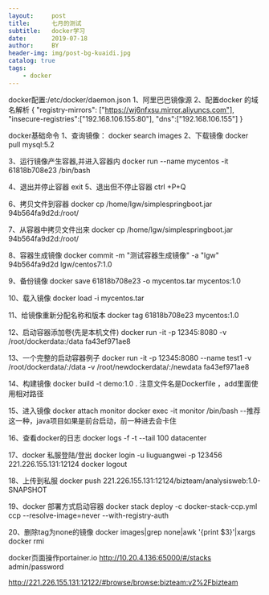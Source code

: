 ```yaml
---
layout:     post
title:      七月的测试
subtitle:   docker学习
date:       2019-07-18
author:     BY
header-img: img/post-bg-kuaidi.jpg
catalog: true
tags:
    - docker
---
```


docker配置:/etc/docker/daemon.json
1、阿里巴巴镜像源
2、配置docker 的域名解析
{
  "registry-mirrors": ["https://wj6nfxsu.mirror.aliyuncs.com"],
  "insecure-registries":["192.168.106.155:80"],
   "dns":["192.168.106.155"]
}



docker基础命令
1、查询镜像：
docker search images
2、下载镜像
docker pull mysql:5.2

3、运行镜像产生容器,并进入容器内
docker run --name mycentos -it 61818b708e23 /bin/bash

4、退出并停止容器
exit
5、退出但不停止容器
ctrl +P+Q

6、拷贝文件到容器
docker cp /home/lgw/simplespringboot.jar 94b564fa9d2d:/root/

7、从容器中拷贝文件出来
docker cp /home/lgw/simplespringboot.jar 94b564fa9d2d:/root/

8、容器生成镜像
docker commit -m "测试容器生成镜像" -a "lgw" 94b564fa9d2d lgw/centos7:1.0

9、备份镜像
docker save 61818b708e23 -o mycentos.tar mycentos:1.0

10、载入镜像
docker load -i mycentos.tar

11、给镜像重新分配名称和版本
docker tag 61818b708e23 mycentos:1.0

12、启动容器添加卷(先是本机文件)
docker run -it -p 12345:8080  -v /root/dockerdata:/data fa43ef971ae8

13、一个完整的启动容器例子
docker run -it -p 12345:8080 --name test1 -v /root/dockerdata/:/data -v /root/newdockerdata/:/newdata fa43ef971ae8


14、构建镜像
docker build -t demo:1.0 .
注意文件名是Dockerfile ，add里面使用相对路径

15、进入镜像
docker attach monitor
 docker exec -it monitor /bin/bash  --推荐这一种，java项目如果是前台启动，前一种进去会卡住

16、查看docker的日志 
docker logs -f -t --tail 100 datacenter

17、docker 私服登陆/登出
docker login -u liuguangwei -p 123456 221.226.155.131:12124
docker logout

18、上传到私服
docker push 221.226.155.131:12124/bizteam/analysisweb:1.0-SNAPSHOT

19、docker 部署方式启动容器
docker stack deploy -c docker-stack-ccp.yml ccp --resolve-image=never  --with-registry-auth


20、删除tag为none的镜像
docker images|grep none|awk '{print $3}'|xargs docker rmi

docker页面操作portainer.io
http://10.20.4.136:65000/#/stacks
admin/password


http://221.226.155.131:12122/#browse/browse:bizteam:v2%2Fbizteam

